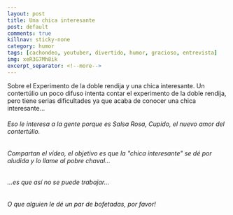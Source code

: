 ```yaml
---
layout: post
title: Una chica interesante
post: default
comments: true
killnav: sticky-none
category: humor
tags: [cachondeo, youtuber, divertido, humor, gracioso, entrevista]
img: xeR3G7Mh8ik
excerpt_separator: <!--more-->
---
```


Sobre el Experimento de la doble rendija y una chica interesante.
Un contertúlio un poco difuso intenta contar el experimento de la doble rendija, pero tiene serias dificultades ya que acaba de conocer una chica interesante...

<!--more-->


###### Eso le interesa a la gente porque es Salsa Rosa, Cupido, el nuevo amor del contertúlio.

###### Compartan el vídeo, el objetivo es que la "chica interesante" se dé por aludida y lo llame al pobre chaval... 

###### ...es que así no se puede trabajar...

###### O que alguien le dé un par de bofetadas, por favor!